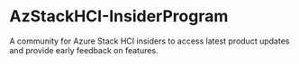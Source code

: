 # AzStackHCI-InsiderProgram
A community for Azure Stack HCI insiders to access latest product updates and provide early feedback on features.
